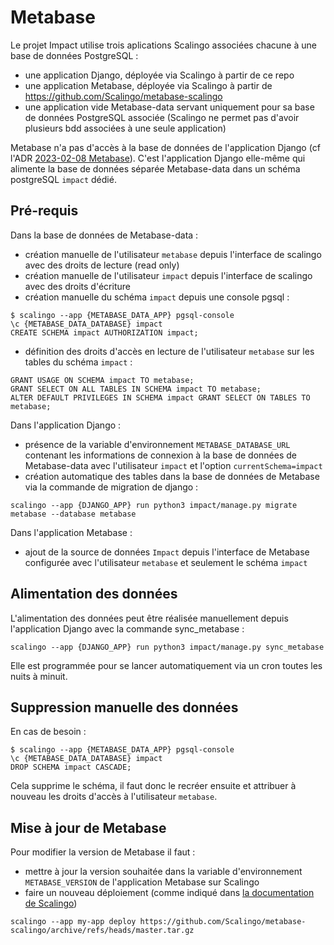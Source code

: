 # Metabase

Le projet Impact utilise trois aplications Scalingo associées chacune à une base de données PostgreSQL :
 - une application Django, déployée via Scalingo à partir de ce repo
 - une application Metabase, déployée via Scalingo à partir de https://github.com/Scalingo/metabase-scalingo
 - une application vide Metabase-data servant uniquement pour sa base de données PostgreSQL associée (Scalingo ne permet pas d'avoir plusieurs bdd associées à une seule application)

Metabase n'a pas d'accès à la base de données de l'application Django (cf l'ADR [2023-02-08 Metabase](ADR/2023-02-08%20Metabase)).
C'est l'application Django elle-même qui alimente la base de données séparée Metabase-data dans un schéma postgreSQL `impact` dédié.


## Pré-requis

Dans la base de données de Metabase-data :
  - création manuelle de l'utilisateur `metabase` depuis l'interface de scalingo avec des droits de lecture (read only)
  - création manuelle de l'utilisateur `impact` depuis l'interface de scalingo avec des droits d'écriture
  - création manuelle du schéma `impact` depuis une console pgsql :

```
$ scalingo --app {METABASE_DATA_APP} pgsql-console
\c {METABASE_DATA_DATABASE} impact
CREATE SCHEMA impact AUTHORIZATION impact;
```
  - définition des droits d'accès en lecture de l'utilisateur `metabase` sur les tables du schéma `impact` :

```
GRANT USAGE ON SCHEMA impact TO metabase;
GRANT SELECT ON ALL TABLES IN SCHEMA impact TO metabase;
ALTER DEFAULT PRIVILEGES IN SCHEMA impact GRANT SELECT ON TABLES TO metabase;
```

Dans l'application Django :
  - présence de la variable d'environnement `METABASE_DATABASE_URL` contenant les informations de connexion à la base de données de Metabase-data avec l'utilisateur `impact` et l'option `currentSchema=impact`
  - création automatique des tables dans la base de données de Metabase via la commande de migration de django :

```
scalingo --app {DJANGO_APP} run python3 impact/manage.py migrate metabase --database metabase
```

Dans l'application Metabase :
  - ajout de la source de données `Impact` depuis l'interface de Metabase configurée avec l'utilisateur `metabase` et seulement le schéma `impact`


## Alimentation des données

L'alimentation des données peut être réalisée manuellement depuis l'application Django avec la commande sync_metabase :

```
scalingo --app {DJANGO_APP} run python3 impact/manage.py sync_metabase
```

Elle est programmée pour se lancer automatiquement via un cron toutes les nuits à minuit.

## Suppression manuelle des données

En cas de besoin :

```
$ scalingo --app {METABASE_DATA_APP} pgsql-console
\c {METABASE_DATA_DATABASE} impact
DROP SCHEMA impact CASCADE;
```

Cela supprime le schéma, il faut donc le recréer ensuite et attribuer à nouveau les droits d'accès à l'utilisateur `metabase`.

## Mise à jour de Metabase

Pour modifier la version de Metabase il faut :
  - mettre à jour la version souhaitée dans la variable d'environnement `METABASE_VERSION` de l'application Metabase sur Scalingo
  - faire un nouveau déploiement (comme indiqué dans [la documentation de Scalingo](https://doc.scalingo.com/platform/getting-started/getting-started-with-metabase#update-the-application))

  ```
  scalingo --app my-app deploy https://github.com/Scalingo/metabase-scalingo/archive/refs/heads/master.tar.gz
  ```

